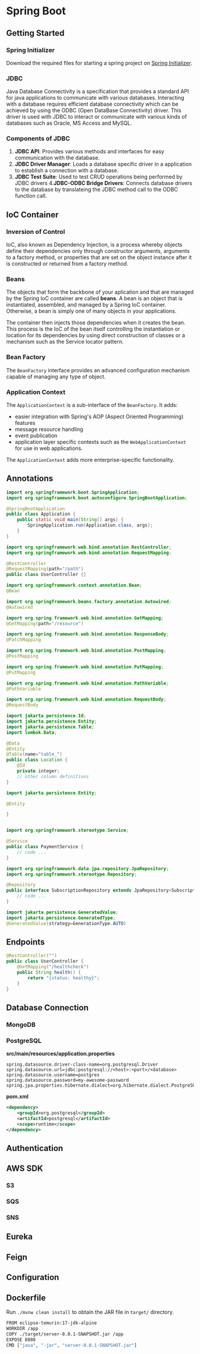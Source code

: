 # Spring Boot

## Getting Started

### Spring Initializer

Download the required files for starting a spring project on [Spring Initializer](https://start.spring.io/).

###  JDBC

Java Database Connectivity is a specification that provides a standard API for java applications to communicate with various databases.
Interacting with a database requires efficient database connectivity which can be achieved by using the ODBC (Open DataBase Connectivity) driver. This driver is used with JDBC to interact or communicate with various kinds of databases such as Oracle, MS Access and MySQL.

### Components of JDBC

1. **JDBC API**: Provides various methods and interfaces for easy communication with the database.
2. **JDBC Driver Manager**: Loads a database specific driver in a application to establish a connection with a database.
3. **JDBC Test Suite**: Used to test CRUD operations being performed by JDBC drivers
4.**JDBC-ODBC Bridge Drivers**: Connects database drivers to the database by translateing the JDBC method call to the ODBC function call.

## IoC Container

### Inversion of Control

IoC, also known as Dependency Injection, is a process whereby objects define their dependencies only through
constructor arguments, arguments to a factory method, or properties that are set on the object instance after it is constructed or returned from a factory method.

### Beans

The objects that form the backbone of your aplication and that are managed by the Spring IoC container are called **beans**. A bean is an object that is instantiated, assembled, and managed by a Spring IoC container. Otherwise, a bean is simply one of many objects in your applications.

The container then injects those dependencies when it creates the bean. This process is the IoC of the bean itself controlling the instantiation or location for its dependencies by using direct construction of classes or a mechanism such as the Service locator pattern.

### Bean Factory

The `BeanFactory` interface provides an advanced configuration mechanism capable of managing any type of object.

### Application Context

The `ApplicationContext` is a sub-interface of the `BeanFactory`. It adds:
- easier integration with Spring's AOP (Aspect Oriented Programming)  features
- message resource handling
- event publication
- application layer specific contexts such as the `WebApplicationContext` for use in web applications.

The `ApplicationContext` adds more enterprise-specific functionality.

## Annotations

```java
import org.springframework.boot.SpringApplication;
import org.springframework.boot.autoconfigure.SpringBootApplication;

@SpringBootApplication
public class Application {
    public static void main(String[] args) {
        SpringApplication.run(Application.class, args);
    }
}
```

```java
import org.springframework.web.bind.annotation.RestController;
import org.springframework.web.bind.annotation.RequestMapping;

@RestController
@RequestMapping(path="/path")
public class UserController {}
```

```java
import org.springframework.context.annotation.Bean;
@Bean
```

```java
import org.springframework.beans.factory.annotation.Autowired;
@Autowired
```

```java
import org.spring.framework.web.bind.annotation.GetMapping;
@GetMapping(path="/resource")
```

```java
import org.spring.framework.web.bind.annotation.ResponseBody;
@PatchMapping
```


```java
import org.spring.framework.web.bind.annotation.PostMapping;
@PostMapping
```

```java
import org.spring.framework.web.bind.annotation.PutMapping;
@PutMapping
```

```java
import org.spring.framework.web.bind.annotation.PathVariable;
@PathVariable
```

```java
import org.spring.framework.web.bind.annotation.RequestBody;
@RequestBody
```

```java
import jakarta.persistence.Id;
import jakarta.persistence.Entity;
import jakarta.persistence.Table;
import lombok.Data;

@Data
@Entity
@Table(name="table_")
public class Location {
    @Id
    private integer;
    // other column definitions
}
```

```java
import jakarta.persistence.Entity;

@Entity

}
```

```java
```

```java
import org.springframework.stereotype.Service;

@Service
public class PaymentService {
    // code ...
}
```

```java
import org.springframework.data.jpa.repository.JpaRepository;
import org.springframework.stereotype.Repository;

@Repository
public interface SubscriptionRepository extends JpaRepository<Subscription, String> {
    // code ...
}
```


```java
import jakarta.persistence.GeneratedValue;
import jakarta.persistence.GeneratedType;
@GeneratedValue(strategy=GenerationType.AUTO)
```


## Endpoints

```java
@RestController("")
public class UserController {
    @GetMapping("/healthcheck")
    public String health() {
        return "{status: healthy}";
    }
}
```

## Database Connection


### MongoDB

### PostgreSQL

**src/main/resources/application.properties**

```properties
spring.datasource.driver-class-name=org.postgresql.Driver
spring.datasource.url=jdbc:postgresql://<host>:<port>/<database>
spring.datasource.username=postgres
spring.datasource.password=my-awesome-password
spring.jpa.properties.hibernate.dialect=org.hibernate.dialect.PostgreSQLDialect
```

**pom.xml**

```xml
<dependency>
    <groupId>org.postgresql</groupId>
    <artifactId>postgresql</artifactId>
    <scope>runtime</scope>
</dependency>
```
## Authentication

## AWS SDK

### S3

### SQS

### SNS

## Eureka

## Feign

## Configuration

## Dockerfile

Run `./mvnw clean install` to obtain the JAR file in `target/` directory.

```bash
FROM eclipse-temurin:17-jdk-alpine
WORKDIR /app
COPY ./target/server-0.0.1-SNAPSHOT.jar /app
EXPOSE 8080
CMD ["java", "-jar", "server-0.0.1-SNAPSHOT.jar"]
```
